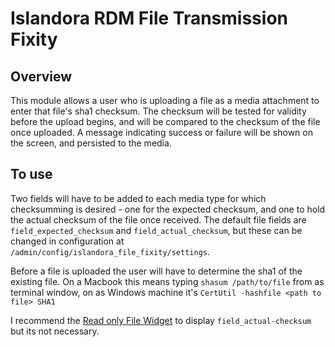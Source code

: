 # Islandora RDM File Transmission Fixity #
## Overview ##
This module allows a user who is uploading a file as a media attachment to enter
that file's sha1 checksum.  The checksum will be tested for validity before the
upload begins, and will be compared to the checksum of the file once uploaded.
A message indicating success or failure will be shown on the screen, and persisted
to the media.

## To use ##

Two fields will have to be added to each media type for which checksumming is
desired - one for the expected checksum, and one to hold the actual checksum of
the file once received.  The default file fields are `field_expected_checksum` and
`field_actual_checksum`, but these can be changed in configuration at
`/admin/config/islandora_file_fixity/settings`.

Before a file is uploaded the user will have to determine the sha1 of the existing
file.  On a Macbook this means typing `shasum /path/to/file` from as terminal window,
on as Windows machine it's `CertUtil -hashfile <path to file> SHA1`

I recommend the [Read only File Widget](https://www.drupal.org/project/readonly_field_widget)
to display `field_actual-checksum` but its not necessary.

